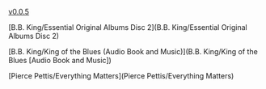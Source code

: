 [v0.0.5](https://github.com/littleflute/m40/edit/master/README.md)

[B.B. King/Essential Original Albums Disc 2](B.B. King/Essential Original Albums Disc 2)

[B.B. King/King of the Blues (Audio Book and Music)](B.B. King/King of the Blues [Audio Book and Music])


[Pierce Pettis/Everything Matters](Pierce Pettis/Everything Matters)
